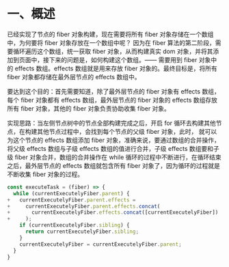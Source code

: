 # 一、概述

已经实现了节点的 fiber 对象构建，现在需要将所有 fiber 对象存储在一个数组中，为何要将 fiber 对象存放在一个数组中呢？
因为在 fiber 算法的第二阶段，需要循环遍历这个数组，统一获取 fiber 对象，从而构建真实 dom 对象，并将其添加到页面中，接下来的问题是，如何构建这个数组。—— 需要用到 fiber 对象中的 effects 数组。effects 数组就是用来存放 fiber 对象的。最终目标是，将所有 fiber 对象都存储在最外层节点的 effects 数组中。

要达到这个目的：首先需要知道，除了最外层节点的 fiber 对象有 effects 数组，每个 fiber 对象都有 effects 数组，最外层节点的 fiber 对象的 effects 数组存放所有 fiber 对象，其他的 fiber 对象负责协助收集 fiber 对象。

实现思路：当左侧节点树中的节点全部构建完成之后，开启 for 循环去构建其他节点，在构建其他节点过程中，会找到每个节点的父级 fiber 对象，此时，
就可以为这个节点的 effects 数组添加 fiber 对象，准确来说，要通过数组的合并操作，将父级 effects 数组与子级 effects 数组的值进行合并，子级 effects 数组要和子级 fiber 对象合并，数组的合并操作在 while 循环的过程中不断进行，在循环结束之后，最外层节点的 effects 数组就包含所有 fiber 对象了，因为循环的过程就是不断收集 fiber 对象的过程。

```javascript
const executeTask = (fiber) => {
  while (currentExecutelyFiber.parent) {
+   currentExecutelyFiber.parent.effects =
+     currentExecutelyFiber.parent.effects.concat(
+       currentExecutelyFiber.effects.concat([currentExecutelyFiber])
+     );
    if (currentExecutelyFiber.sibling) {
      return currentExecutelyFiber.sibling;
    }
    currentExecutelyFiber = currentExecutelyFiber.parent;
  }
}
```
